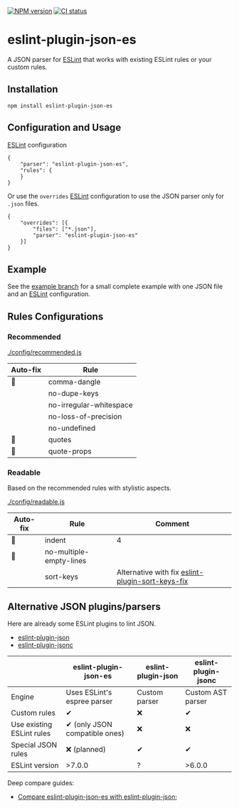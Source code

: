 [![NPM version](https://img.shields.io/npm/v/eslint-plugin-json-es.svg)](https://img.shields.io/npm/v/eslint-plugin-json-es)
[![CI status](https://github.com/zeitport/eslint-plugin-json/workflows/CI/badge.svg?branch=master&event=push)](https://github.com/zeitport/eslint-plugin-json/actions?query=workflow%3ACI)

# eslint-plugin-json-es

A JSON parser for [ESLint] that works with existing ESLint rules or your custom rules.

## Installation

```
npm install eslint-plugin-json-es
```

## Configuration and Usage

[ESLint] configuration
```
{
    "parser": "eslint-plugin-json-es",
    "rules": {
    }
}
```

Or use the `overrides` [ESLint] configuration to use the JSON parser only for `.json` files.

```
{
    "overrides": [{
        "files": ["*.json"],
        "parser": "eslint-plugin-json-es"
    }]
}
```

## Example
See the [example branch] for a small complete example with one JSON file and an [ESLint] configuration.

## Rules Configurations

### Recommended
[./config/recommended.js](./config/recommended.js)

| Auto-fix | Rule                   |
|----------|------------------------|
|🔧| comma-dangle                    |
| | no-dupe-keys                    |
| | no-irregular-whitespace         |
| | no-loss-of-precision            |
| | no-undefined                    |
|🔧| quotes                          |
|🔧| quote-props                     |

### Readable
Based on the recommended rules with stylistic aspects.

[./config/readable.js](./config/readable.js)

| Auto-fix | Rule                   | Comment |
|----------|------------------------|---------------------|
|🔧| indent | 4 |
|🔧| no-multiple-empty-lines | |
| | sort-keys |Alternative with fix [eslint-plugin-sort-keys-fix] |

## Alternative JSON plugins/parsers

Here are already some ESLint plugins to lint JSON.

- [eslint-plugin-json](https://www.npmjs.com/package/eslint-plugin-json)
- [eslint-plugin-jsonc](https://www.npmjs.com/package/eslint-plugin-jsonc)

|                           | eslint-plugin-json-es         | eslint-plugin-json        | eslint-plugin-jsonc       |
| ---                       | ----------------------------- | ------------------------- | ------------------------- |
| Engine                    | Uses ESLint's espree parser   | Custom parser             | Custom AST parser         |
| Custom rules              | ✔                             | ❌                        | ✔                         |
| Use existing ESLint rules | ✔ (only JSON compatible ones) | ❌                        | ❌                         |
| Special JSON rules        | ❌ (planned)                   | ✔                        | ✔                         |
| ESLint version            | >7.0.0                        | ?                         | >6.0.0                    |


Deep compare guides:
- [Compare eslint-plugin-json-es with eslint-plugin-json](docs/compare-eslint-plugin-json.md);

[ESLint]: https://eslint.org/
[custom parser]: https://eslint.org/docs/developer-guide/working-with-custom-parsers
[eslint-plugin-json]: https://github.com/azeemba/eslint-plugin-json
[eslint-plugin-jsonc]: https://github.com/ota-meshi/eslint-plugin-jsonc
[eslint-plugin-sort-keys-fix]: https://github.com/leo-buneev/eslint-plugin-sort-keys-fix
[example branch]: https://github.com/zeitport/eslint-plugin-json/tree/example

